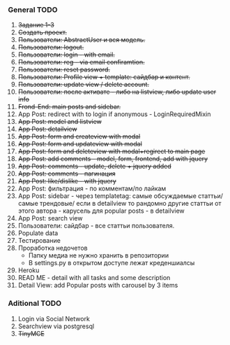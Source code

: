 ### General TODO
1.  ~~Задание 1-3~~
2.  ~~Создать проект.~~
3.  ~~Пользователи: AbstractUser и вся модель.~~
4.  ~~Пользователи: logout.~~
5.  ~~Пользователи: login - with email.~~
6.  ~~Пользователи: reg - via email confiramtion.~~
7.  ~~Пользователи: reset password.~~
8.  ~~Пользователи: Profile view + template: сайдбар и контент.~~
9.  ~~Пользователи: update view / delete account.~~
10. ~~Пользователи: после активате - либо на listview, либо update user info~~
11. ~~Frond-End: main posts and sidebar.~~
12. App Post: redirect with to login if anonymous - LoginRequiredMixin
13. ~~App Post: model and listview~~
14. ~~App Post: detailview~~
15. ~~App Post: form and createview with modal~~
16. ~~App Post: form and updateview with modal~~
17. ~~App Post: form and deleteview with modal+regirect to main page~~
18. ~~App Post: add comments - model, form, frontend, add with jquery~~
19. ~~App Post: comments - update, delete + jquery added~~
20. ~~App Post: comments - пагинация~~
21. ~~App Post: like/dislike - with jquery~~
22. App Post: фильтрация - по комментам/по лайкам
23. App Post: sidebar - через templatetag: самые обсуждаемые статтьи/ самые трендовые/ если в detailview то рандомно другие статтьи от этого автора - карусель для popular posts - в detailview 
24. App Post: search view
25. Пользователи: сайдбар - все статтьи пользователя.
26. Populate data 
27. Тестирование
28. Проработка недочетов 
    - Папку медиа не нужно хранить в репозитории
    - В settings.py в открытом доступе лежат креденшиалсы
29. Heroku
30. READ ME - detail with all tasks and some description
31. Detail View: add Popular posts with carousel by 3 items

### Aditional TODO
1.  Login via Social Network
2.  Searchview via postgresql
3.  ~~TinyMCE~~ 